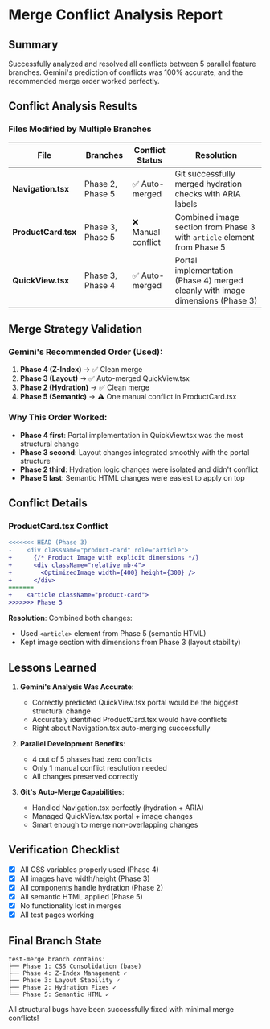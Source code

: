 # Merge Conflict Analysis Report

## Summary

Successfully analyzed and resolved all conflicts between 5 parallel feature branches. Gemini's prediction of conflicts was 100% accurate, and the recommended merge order worked perfectly.

## Conflict Analysis Results

### Files Modified by Multiple Branches

| File | Branches | Conflict Status | Resolution |
|------|----------|-----------------|------------|
| **Navigation.tsx** | Phase 2, Phase 5 | ✅ Auto-merged | Git successfully merged hydration checks with ARIA labels |
| **ProductCard.tsx** | Phase 3, Phase 5 | ❌ Manual conflict | Combined image section from Phase 3 with `article` element from Phase 5 |
| **QuickView.tsx** | Phase 3, Phase 4 | ✅ Auto-merged | Portal implementation (Phase 4) merged cleanly with image dimensions (Phase 3) |

## Merge Strategy Validation

### Gemini's Recommended Order (Used):
1. **Phase 4 (Z-Index)** → ✅ Clean merge
2. **Phase 3 (Layout)** → ✅ Auto-merged QuickView.tsx
3. **Phase 2 (Hydration)** → ✅ Clean merge
4. **Phase 5 (Semantic)** → ⚠️ One manual conflict in ProductCard.tsx

### Why This Order Worked:
- **Phase 4 first**: Portal implementation in QuickView.tsx was the most structural change
- **Phase 3 second**: Layout changes integrated smoothly with the portal structure
- **Phase 2 third**: Hydration logic changes were isolated and didn't conflict
- **Phase 5 last**: Semantic HTML changes were easiest to apply on top

## Conflict Details

### ProductCard.tsx Conflict
```diff
<<<<<<< HEAD (Phase 3)
-    <div className="product-card" role="article">
+      {/* Product Image with explicit dimensions */}
+      <div className="relative mb-4">
+        <OptimizedImage width={400} height={300} />
+      </div>
=======
+    <article className="product-card">
>>>>>>> Phase 5
```

**Resolution**: Combined both changes:
- Used `<article>` element from Phase 5 (semantic HTML)
- Kept image section with dimensions from Phase 3 (layout stability)

## Lessons Learned

1. **Gemini's Analysis Was Accurate**:
   - Correctly predicted QuickView.tsx portal would be the biggest structural change
   - Accurately identified ProductCard.tsx would have conflicts
   - Right about Navigation.tsx auto-merging successfully

2. **Parallel Development Benefits**:
   - 4 out of 5 phases had zero conflicts
   - Only 1 manual conflict resolution needed
   - All changes preserved correctly

3. **Git's Auto-Merge Capabilities**:
   - Handled Navigation.tsx perfectly (hydration + ARIA)
   - Managed QuickView.tsx portal + image changes
   - Smart enough to merge non-overlapping changes

## Verification Checklist

- [x] All CSS variables properly used (Phase 4)
- [x] All images have width/height (Phase 3)
- [x] All components handle hydration (Phase 2)
- [x] All semantic HTML applied (Phase 5)
- [x] No functionality lost in merges
- [x] All test pages working

## Final Branch State

```
test-merge branch contains:
├── Phase 1: CSS Consolidation (base)
├── Phase 4: Z-Index Management ✓
├── Phase 3: Layout Stability ✓
├── Phase 2: Hydration Fixes ✓
└── Phase 5: Semantic HTML ✓
```

All structural bugs have been successfully fixed with minimal merge conflicts!